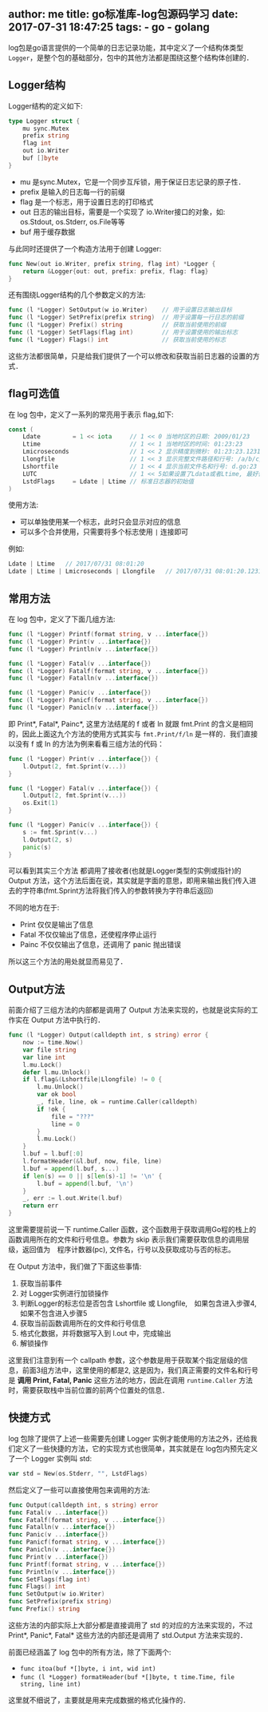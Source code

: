 author: me
title: go标准库-log包源码学习
date: 2017-07-31 18:47:25
tags:
    - go
    - golang
---

log包是go语言提供的一个简单的日志记录功能，其中定义了一个结构体类型 `Logger`，是整个包的基础部分，包中的其他方法都是围绕这整个结构体创建的．


## Logger结构

Logger结构的定义如下:

```go
type Logger struct {
    mu sync.Mutex
    prefix string
    flag int
    out io.Writer
    buf []byte
}
```

- mu 是sync.Mutex，它是一个同步互斥锁，用于保证日志记录的原子性．
- prefix 是输入的日志每一行的前缀
- flag 是一个标志，用于设置日志的打印格式
- out  日志的输出目标，需要是一个实现了 io.Writer接口的对象，如: os.Stdout, os.Stderr, os.File等等
- buf 用于缓存数据

与此同时还提供了一个构造方法用于创建 Logger:

```go
func New(out io.Writer, prefix string, flag int) *Logger {
    return &Logger{out: out, prefix: prefix, flag: flag}
}
```

还有围绕Logger结构的几个参数定义的方法:

```go
func (l *Logger) SetOutput(w io.Writer)    // 用于设置日志输出目标
func (l *Logger) SetPrefix(prefix string)  // 用于设置每一行日志的前缀
func (l *Logger) Prefix() string           // 获取当前使用的前缀
func (l *Logger) SetFlags(flag int)        // 用于设置使用的输出标志
func (l *Logger) Flags() int               // 获取当前使用的标志
```

这些方法都很简单，只是给我们提供了一个可以修改和获取当前日志器的设置的方式．

## flag可选值

在 log 包中，定义了一系列的常亮用于表示 flag,如下:

```go
const (
	Ldate         = 1 << iota     // 1 << 0 当地时区的日期: 2009/01/23
	Ltime                         // 1 << 1 当地时区的时间: 01:23:23
	Lmicroseconds                 // 1 << 2 显示精度到微秒: 01:23:23.123123 (应该和Ltime一起使用)
	Llongfile                     // 1 << 3 显示完整文件路径和行号: /a/b/c/d.go:23
	Lshortfile                    // 1 << 4 显示当前文件名和行号: d.go:23 (如果与Llongfile一起出现，此项优先) 
	LUTC                          // 1 << 5如果设置了Ldata或者Ltime, 最好使用 UTC 时间而不是当地时区
	LstdFlags     = Ldate | Ltime // 标准日志器的初始值
)
```

使用方法:

- 可以单独使用某一个标志，此时只会显示对应的信息
- 可以多个合并使用，只需要将多个标志使用 `|` 连接即可

例如:

```go
Ldate | Ltime   // 2017/07/31 08:01:20
Ldate | Ltime | Lmicroseconds | Llongfile   // 2017/07/31 08:01:20.123123 /a/b/c/d.go:23
```


## 常用方法

在 log 包中，定义了下面几组方法:

```go
func (l *Logger) Printf(format string, v ...interface{})
func (l *Logger) Print(v ...interface{})
func (l *Logger) Println(v ...interface{}) 

func (l *Logger) Fatal(v ...interface{})
func (l *Logger) Fatalf(format string, v ...interface{})
func (l *Logger) Fatalln(v ...interface{})

func (l *Logger) Panic(v ...interface{})
func (l *Logger) Panicf(format string, v ...interface{})
func (l *Logger) Panicln(v ...interface{})
```

即 Print\*, Fatal\*, Painc\*, 这里方法结尾的 f 或者 ln 就跟 fmt.Print 的含义是相同的，因此上面这九个方法的使用方式其实与 `fmt.Print/f/ln` 是一样的．我们直接以没有 f 或 ln 的方法为例来看看三组方法的代码：

```go
func (l *Logger) Print(v ...interface{}) { 
    l.Output(2, fmt.Sprint(v...))  
}

func (l *Logger) Fatal(v ...interface{}) {
    l.Output(2, fmt.Sprint(v...))
    os.Exit(1)    
}

func (l *Logger) Panic(v ...interface{}) {
    s := fmt.Sprint(v...)
    l.Output(2, s)
    panic(s)
}
```

可以看到其实三个方法 都调用了接收者(也就是Logger类型的实例或指针)的 Output 方法，这个方法后面在说，其实就是字面的意思，即用来输出我们传入进去的字符串(fmt.Sprint方法将我们传入的参数转换为字符串后返回)

不同的地方在于:

- Print 仅仅是输出了信息
- Fatal 不仅仅输出了信息，还使程序停止运行
- Painc 不仅仅输出了信息，还调用了 panic 抛出错误

所以这三个方法的用处就显而易见了．

## Output方法

前面介绍了三组方法的内部都是调用了 Output 方法来实现的，也就是说实际的工作实在 Output 方法中执行的．

```go
func (l *Logger) Output(calldepth int, s string) error {
	now := time.Now() 
	var file string
	var line int
	l.mu.Lock()
	defer l.mu.Unlock()
	if l.flag&(Lshortfile|Llongfile) != 0 {
		l.mu.Unlock()
		var ok bool
		_, file, line, ok = runtime.Caller(calldepth)
		if !ok {
			file = "???"
			line = 0
		}
		l.mu.Lock()
	}
	l.buf = l.buf[:0]
	l.formatHeader(&l.buf, now, file, line)
	l.buf = append(l.buf, s...)
	if len(s) == 0 || s[len(s)-1] != '\n' {
		l.buf = append(l.buf, '\n')
	}
	_, err := l.out.Write(l.buf)
	return err
}
```


这里需要提前说一下 runtime.Caller 函数，这个函数用于获取调用Go程的栈上的函数调用所在的文件和行号信息。参数为 skip 表示我们需要获取信息的调用层级，返回值为　程序计数器(pc), 文件名，行号以及获取成功与否的标志。

在 Output 方法中，我们做了下面这些事情:

1. 获取当前事件
2. 对 Logger实例进行加锁操作
3. 判断Logger的标志位是否包含 Lshortfile 或 Llongfile,　如果包含进入步骤4, 如果不包含进入步骤5
4. 获取当前函数调用所在的文件和行号信息
5. 格式化数据，并将数据写入到 l.out 中，完成输出
6. 解锁操作

这里我们注意到有一个 callpath 参数，这个参数是用于获取某个指定层级的信息，前面3组方法中，这里使用的都是2, 这是因为，我们真正需要的文件名和行号是 **调用 Print, Fatal, Panic** 这些方法的地方，因此在调用 `runtime.Caller` 方法时，需要获取栈中当前位置的前两个位置处的信息．


## 快捷方式

log 包除了提供了上述一些需要先创建 Logger 实例才能使用的方法之外，还给我们定义了一些快捷的方法，它的实现方式也很简单，其实就是在 log包内预先定义了一个 Logger 实例叫 std:

```go
var std = New(os.Stderr, "", LstdFlags)
```

然后定义了一些可以直接使用包来调用的方法:

```go
func Output(calldepth int, s string) error
func Fatal(v ...interface{})
func Fatalf(format string, v ...interface{})
func Fatalln(v ...interface{})
func Panic(v ...interface{})
func Panicf(format string, v ...interface{})
func Panicln(v ...interface{})
func Print(v ...interface{})
func Printf(format string, v ...interface{})
func Println(v ...interface{})
func SetFlags(flag int)
func Flags() int
func SetOutput(w io.Writer)
func SetPrefix(prefix string)
func Prefix() string
```

这些方法的内部实际上大部分都是直接调用了 std 的对应的方法来实现的，不过 Print\*, Panic\*, Fatal\* 这些方法的内部还是调用了 std.Output 方法来实现的．

前面已经涵盖了 log 包中的所有方法，除了下面两个:

- `func itoa(buf *[]byte, i int, wid int)`
- `func (l *Logger) formatHeader(buf *[]byte, t time.Time, file string, line int)` 

这里就不细说了，主要就是用来完成数据的格式化操作的．